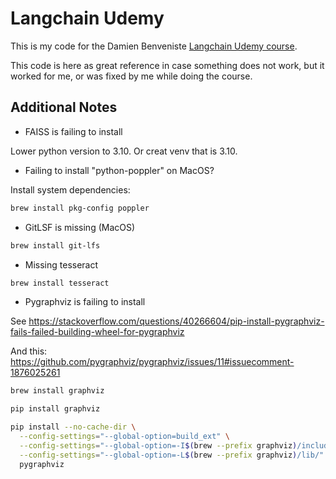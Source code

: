 Langchain Udemy
===

This is my code for the Damien Benveniste [Langchain Udemy course](https://www.udemy.com/course/introduction-to-langchain/).

This code is here as great reference in case something does not work, but it worked for me, or was fixed by me while doing the course.

## Additional Notes

- FAISS is failing to install

Lower python version to 3.10. Or creat venv that is 3.10.

- Failing to install "python-poppler" on MacOS?

Install system dependencies:

```bash
brew install pkg-config poppler
```

- GitLSF is missing (MacOS)

```bash
brew install git-lfs
```

- Missing tesseract

```bash
brew install tesseract
```

- Pygraphviz is failing to install

See https://stackoverflow.com/questions/40266604/pip-install-pygraphviz-fails-failed-building-wheel-for-pygraphviz

And this: https://github.com/pygraphviz/pygraphviz/issues/11#issuecomment-1876025261


```bash
brew install graphviz

pip install graphviz

pip install --no-cache-dir \
  --config-settings="--global-option=build_ext" \
  --config-settings="--global-option=-I$(brew --prefix graphviz)/include/" \
  --config-settings="--global-option=-L$(brew --prefix graphviz)/lib/" \
  pygraphviz
```